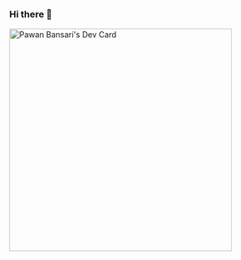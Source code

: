 ### Hi there 👋
<a href="https://app.daily.dev/Shaggy"><img src="https://api.daily.dev/devcards/c921e9d697104a5d94a8b6e0dd739b00.png?r=tq4" width="400" alt="Pawan Bansari's Dev Card"/></a>

<!--
**pawan-bansari-agile/pawan-bansari-agile** is a ✨ _special_ ✨ repository because its `README.md` (this file) appears on your GitHub profile.

Here are some ideas to get you started:

- 🔭 I’m currently working on ...
- 🌱 I’m currently learning ...
- 👯 I’m looking to collaborate on ...
- 🤔 I’m looking for help with ...
- 💬 Ask me about ...
- 📫 How to reach me: ...
- 😄 Pronouns: ...
- ⚡ Fun fact: ...
-->
